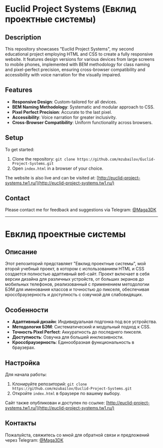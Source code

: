 # Euclid Project Systems (Евклид проектные системы)

## Description

This repository showcases "Euclid Project Systems", my second educational project employing HTML and CSS to create a fully responsive website. It features design versions for various devices from large screens to mobile phones, implemented with BEM methodology for class naming and pixel-perfect precision, ensuring cross-browser compatibility and accessibility with voice narration for the visually impaired.

## Features

- **Responsive Design**: Custom-tailored for all devices.
- **BEM Naming Methodology**: Systematic and modular approach to CSS.
- **Pixel Perfect Precision**: Accurate to the last pixel.
- **Accessibility**: Voice narration for greater inclusivity.
- **Cross-Browser Compatibility**: Uniform functionality across browsers.

## Setup

To get started:
1. Clone the repository: `git clone https://github.com/mzubailov/Euclid-Project-Systems.git`
2. Open `index.html` in a browser of your choice.

The website is also live and can be visited at: [http://euclid-project-systems.tw1.ru/](http://euclid-project-systems.tw1.ru/)

## Contact

Please contact me for feedback and suggestions via Telegram: [@Maga3DK](https://t.me/Maga3DK)

---

# Евклид проектные системы

## Описание

Этот репозиторий представляет "Евклид проектные системы", мой второй учебный проект, в котором с использованием HTML и CSS создается полностью адаптивный веб-сайт. Проект включает в себя версии дизайна для различных устройств, от больших экранов до мобильных телефонов, реализованный с применением методологии БЭМ для именования классов и точностью до пикселя, обеспечивая кроссбраузерность и доступность с озвучкой для слабовидящих.

## Особенности

- **Адаптивный дизайн**: Индивидуальная подгонка под все устройства.
- **Методология БЭМ**: Систематический и модульный подход к CSS.
- **Точность Pixel Perfect**: Аккуратность до последнего пикселя.
- **Доступность**: Озвучка для большей инклюзивности.
- **Кроссбраузерность**: Единообразная функциональность в браузерах.

## Настройка

Для начала работы:
1. Клонируйте репозиторий: `git clone https://github.com/mzubailov/Euclid-Project-Systems.git`
2. Откройте `index.html` в браузере по вашему выбору.

Сайт также опубликован и доступен по ссылке: [http://euclid-project-systems.tw1.ru/](http://euclid-project-systems.tw1.ru/)

## Контакты

Пожалуйста, свяжитесь со мной для обратной связи и предложений через Telegram: [@Maga3DK](https://t.me/Maga3DK)
